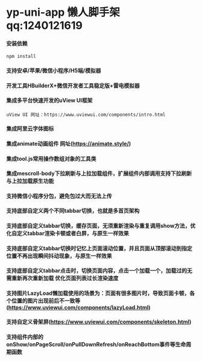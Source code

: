 # yp-uni-app 懒人脚手架  qq:1240121619

#### 安装依赖
```
npm install
```

#### 支持安卓/苹果/微信小程序/H5端/模拟器

#### 开发工具HBuilderX+微信开发者工具稳定版+雷电模拟器

#### 集成多平台快速开发的uView UI框架
```
uView UI 网址：https://www.uviewui.com/components/intro.html  
```

#### 集成阿里云字体图标

#### 集成animate动画组件 网址(https://animate.style/)

#### 集成tool.js常用操作数组对象的工具类

#### 集成mescroll-body下拉刷新与上拉加载组件，扩展组件内部调用支持下拉刷新与上拉加载原生功能

#### 支持微信小程序分包，避免包过大而无法上传

#### 支持底部自定义两个不同tabbar切换，也就是多首页架构

#### 支持底部自定义tabbar切换，缓存页面，无须重新渲染与重复调用show方法，优化自定义tabbar渲染卡顿或者白屏，与原生一样效果

#### 支持底部自定义tabbar切换时记忆上页面滚动位置，并且页面从顶部滚动到指定位置不再出现瞬间抖动现象，与原生一样效果

#### 支持底部自定义tabbar点击时，切换页面内容，点击一个加载一个，加载过的无需重新再次重新加载  优化页面列表过长渲染速度

#### 支持图片LazyLoad懒加载使用的场景为：页面有很多图片时，导致页面卡顿，各个位置的图片出现前后不一致等(https://www.uviewui.com/components/lazyLoad.html)

#### 支持自定义骨架屏(https://www.uviewui.com/components/skeleton.html)

#### 支持组件内部的onShow/onPageScroll/onPullDownRefresh/onReachBottom事件等生命周期函数

